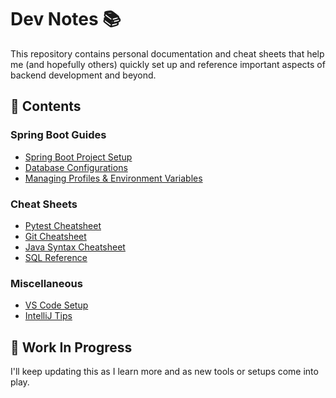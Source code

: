 # Dev Notes 📚

This repository contains personal documentation and cheat sheets that help me (and hopefully others) quickly set up and reference important aspects of backend development and beyond.

## 📌 Contents

### Spring Boot Guides
- [Spring Boot Project Setup](spring-boot/project-setup.md)
- [Database Configurations](spring-boot/database-config.md)
- [Managing Profiles & Environment Variables](spring-boot/profiles-and-env.md)

### Cheat Sheets
- [Pytest Cheatsheet](cheatsheets/pytest-cheatsheet.md)
- [Git Cheatsheet](cheatsheets/git-cheatsheet.md)
- [Java Syntax Cheatsheet](cheatsheets/java-cheatsheet.md)
- [SQL Reference](cheatsheets/sql-cheatsheet.md)

### Miscellaneous
- [VS Code Setup](misc/vscode-setup.md)
- [IntelliJ Tips](misc/intellij-tips.md)

## 🚧 Work In Progress

I'll keep updating this as I learn more and as new tools or setups come into play.
